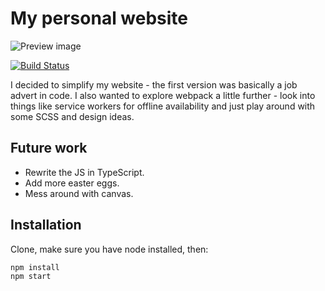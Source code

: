 # My personal website
![Preview image](https://montydawson.co.uk/Static.png)

[![Build Status](https://travis-ci.org/MontyD/MontyDawsonV2.svg?branch=master)](https://travis-ci.org/MontyD/MontyDawsonV2)

I decided to simplify my website - the first version was basically a job advert in code. I also wanted to explore webpack a little further - look into things like service workers for offline availability and just play around with some SCSS and design ideas.

## Future work
- Rewrite the JS in TypeScript.
- Add more easter eggs.
- Mess around with canvas.

## Installation
Clone, make sure you have node installed, then:
```
npm install
npm start
```
